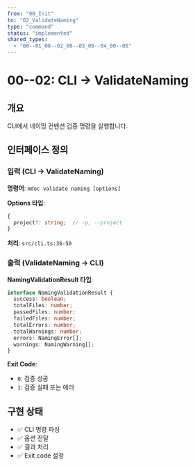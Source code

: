 ```yaml
---
from: "00_Init"
to: "02_ValidateNaming"
type: "command"
status: "implemented"
shared_types:
  - "00--01_00--02_00--03_00--04_00--05"
---
```


# 00--02: CLI → ValidateNaming

## 개요

CLI에서 네이밍 컨벤션 검증 명령을 실행합니다.

## 인터페이스 정의

### 입력 (CLI → ValidateNaming)

**명령어**: `mdoc validate naming [options]`

**Options 타입**:
```typescript
{
  project?: string;  // -p, --project
}
```

**처리**: `src/cli.ts:36-50`

### 출력 (ValidateNaming → CLI)

**NamingValidationResult 타입**:
```typescript
interface NamingValidationResult {
  success: boolean;
  totalFiles: number;
  passedFiles: number;
  failedFiles: number;
  totalErrors: number;
  totalWarnings: number;
  errors: NamingError[];
  warnings: NamingWarning[];
}
```

**Exit Code**:
- `0`: 검증 성공
- `1`: 검증 실패 또는 에러

## 구현 상태

- ✅ CLI 명령 파싱
- ✅ 옵션 전달
- ✅ 결과 처리
- ✅ Exit code 설정
